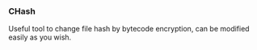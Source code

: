 ### CHash
Useful tool to change file hash by bytecode encryption, can be modified easily as you wish.